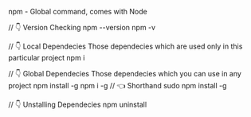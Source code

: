 npm - Global command, comes with Node

// 👇 Version Checking
npm --version
npm -v

// 👇 Local Dependecies
Those dependecies which are used only in this particular project
npm i <packagename>

// 👇 Global Dependecies
Those dependecies which you can use in any project
npm install -g <packagename>
npm i -g <packagename> // 👈 Shorthand
sudo npm install -g <packagename>

// 👇 Unstalling Dependecies
npm uninstall <packagename>
